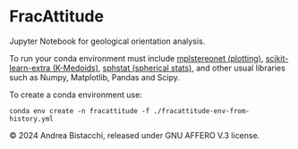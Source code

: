 # FracAttitude

Jupyter Notebook for geological orientation analysis.

To run your conda environment must include [mplstereonet (plotting)](https://github.com/joferkington/mplstereonet/), [scikit-learn-extra (K-Medoids)](https://scikit-learn-extra.readthedocs.io/en/stable/generated/sklearn_extra.cluster.KMedoids.html#sklearn_extra.cluster.KMedoids), [sphstat (spherical stats)](https://sphstat.readthedocs.io/en/latest/index.html), and other usual libraries such as Numpy, Matplotlib, Pandas and Scipy.

To create a conda environment use:

`conda env create -n fracattitude -f ./fracattitude-env-from-history.yml`

© 2024 Andrea Bistacchi, released under GNU AFFERO V.3 license.
